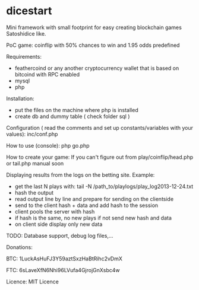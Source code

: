 dicestart
=========

Mini framework with small footprint for easy creating blockchain games Satoshidice like.

PoC game: coinflip with 50% chances to win and 1.95 odds predefined

Requirements:
- feathercoind or any another cryptocurrency wallet that is based on bitcoind with RPC enabled
- mysql
- php

Installation:
- put the files on the machine where php is installed
- create db and dummy table ( check folder sql )

Configuration ( read the comments and set up constants/variables with your values):
inc/conf.php

How to use (console):
php go.php 

How to create your game: If you can't figure out from play/coinflip/head.php or tail.php manual soon

Displaying results from the logs on the betting site.
Example:
- get the last N plays with: tail -N /path_to/playlogs/play_log2013-12-24.txt
- hash the output
- read output line by line and prepare for sending on the clientside
- send to the client hash + data and add hash to the session
- client pools the server with hash
- if hash is the same, no new plays if not send new hash and data
- on client side display only new data

TODO: 
Database support, debug log files,... 

Donations:

BTC: 1LuckAsHuFJ3Y59aztSxzHaBtRihc2vDmX

FTC: 6sLaveXfN6Nhi96LVufa4GjrojGnXsbc4w 

Licence: MIT Licence
